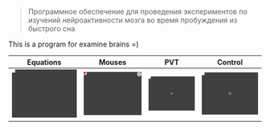 > Программное обеспечение для проведения экспериментов по изучений нейроактивности мозга во время пробуждения из быстрого сна

This is a program for examine brains =)

Equations|Mouses|PVT|Control
:-:|:-:|:-:|:-:
![](media/Equations.svg)|![](media/Mouses.svg)|![](media/PVT.svg)|![](media/Control.svg)
